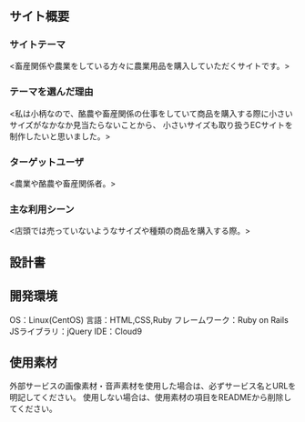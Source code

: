 # <Agrin>

## サイト概要
### サイトテーマ
<畜産関係や農業をしている方々に農業用品を購入していただくサイトです。>

### テーマを選んだ理由
<私は小柄なので、酪農や畜産関係の仕事をしていて商品を購入する際に小さいサイズがなかなか見当たらないことから、
小さいサイズも取り扱うECサイトを制作したいと思いました。>

### ターゲットユーザ
<農業や酪農や畜産関係者。>

### 主な利用シーン
<店頭では売っていないようなサイズや種類の商品を購入する際。>

## 設計書


## 開発環境
 OS：Linux(CentOS)
 言語：HTML,CSS,Ruby
 フレームワーク：Ruby on Rails
 JSライブラリ：jQuery
 IDE：Cloud9

## 使用素材
 外部サービスの画像素材・音声素材を使用した場合は、必ずサービス名とURLを明記してください。
 使用しない場合は、使用素材の項目をREADMEから削除してください。